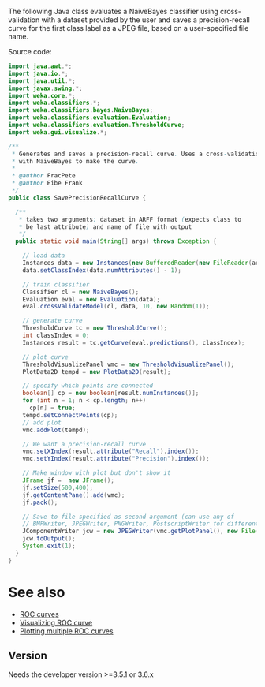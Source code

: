 The following Java class evaluates a NaiveBayes classifier using cross-validation with a dataset provided by the user and saves a precision-recall curve for the first class label as a JPEG file, based on a user-specified file name.

Source code:

```java
import java.awt.*;
import java.io.*;
import java.util.*;
import javax.swing.*;
import weka.core.*;
import weka.classifiers.*;
import weka.classifiers.bayes.NaiveBayes;
import weka.classifiers.evaluation.Evaluation;
import weka.classifiers.evaluation.ThresholdCurve;
import weka.gui.visualize.*;

/**
 * Generates and saves a precision-recall curve. Uses a cross-validation
 * with NaiveBayes to make the curve.
 *
 * @author FracPete
 * @author Eibe Frank
 */
public class SavePrecisionRecallCurve {

  /**
   * takes two arguments: dataset in ARFF format (expects class to
   * be last attribute) and name of file with output
   */
  public static void main(String[] args) throws Exception {

    // load data
    Instances data = new Instances(new BufferedReader(new FileReader(args[0])));
    data.setClassIndex(data.numAttributes() - 1);

    // train classifier
    Classifier cl = new NaiveBayes();
    Evaluation eval = new Evaluation(data);
    eval.crossValidateModel(cl, data, 10, new Random(1));

    // generate curve
    ThresholdCurve tc = new ThresholdCurve();
    int classIndex = 0;
    Instances result = tc.getCurve(eval.predictions(), classIndex);

    // plot curve
    ThresholdVisualizePanel vmc = new ThresholdVisualizePanel();
    PlotData2D tempd = new PlotData2D(result);

    // specify which points are connected
    boolean[] cp = new boolean[result.numInstances()];
    for (int n = 1; n < cp.length; n++)
      cp[n] = true;
    tempd.setConnectPoints(cp);
    // add plot
    vmc.addPlot(tempd);

    // We want a precision-recall curve
    vmc.setXIndex(result.attribute("Recall").index());
    vmc.setYIndex(result.attribute("Precision").index());

    // Make window with plot but don't show it
    JFrame jf =  new JFrame();
    jf.setSize(500,400);
    jf.getContentPane().add(vmc);
    jf.pack();

    // Save to file specified as second argument (can use any of
    // BMPWriter, JPEGWriter, PNGWriter, PostscriptWriter for different formats)
    JComponentWriter jcw = new JPEGWriter(vmc.getPlotPanel(), new File(args[1]));
    jcw.toOutput();
    System.exit(1);
  }
}
```

# See also
* [ROC curves](roc_curves.md)
* [Visualizing ROC curve](visualizing_roc_curve.md)
* [Plotting multiple ROC curves](plotting_multiple_roc_curves.md)
> 
## Version
Needs the developer version >=3.5.1 or 3.6.x